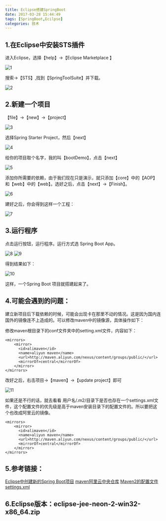 ```yaml
---
title: Eclipse搭建SpringBoot
date: 2017-03-28 15:44:49
tags: [SpringBoot,Ecilpse]
categories: 技术
---
```


## 1.在Eclipse中安装STS插件

进入Eclipse，选择【help】→【Eclipse Marketplace 】

![1](https://raw.githubusercontent.com/JackSmithThu/MarkdownPhotos/master/201705040001.png)

搜索→【STS】,找到【SpringToolSuite】并下载。

![2](https://raw.githubusercontent.com/JackSmithThu/MarkdownPhotos/master/201705040002.png)

## 2.新建一个项目

【file】->【new】->【project】

![3](https://raw.githubusercontent.com/JackSmithThu/MarkdownPhotos/master/201705040003.png)

选择Spring Starter Project，然后【next】

![4](https://raw.githubusercontent.com/JackSmithThu/MarkdownPhotos/master/201705040004.png)

给你的项目取个名字，我的叫【bootDemo】，点击【next】

![5](https://raw.githubusercontent.com/JackSmithThu/MarkdownPhotos/master/201705040005.png)

添加你所需要的依赖，由于我们现在只是演示，就只添加【core】中的【AOP】和【web】中的【web】。选好之后，点击【next】->【Finish】。

![6](https://raw.githubusercontent.com/JackSmithThu/MarkdownPhotos/master/201705040006.png)

建好之后，你会得到这样一个工程：

![7](https://raw.githubusercontent.com/JackSmithThu/MarkdownPhotos/master/201705040007.png)

## 3.运行程序

点击运行按钮，运行程序。运行方式选 Spring Boot App。

![8](https://raw.githubusercontent.com/JackSmithThu/MarkdownPhotos/master/201705040008.png)
![9](https://raw.githubusercontent.com/JackSmithThu/MarkdownPhotos/master/201705040009.png)

得到结果如下：

![10](https://raw.githubusercontent.com/JackSmithThu/MarkdownPhotos/master/201705040010.png)

这样，一个Spring Boot 项目就搭建起来了。

## 4.可能会遇到的问题：

建立新项目后下载依赖的时候，可能会出现卡在那里不动的情况。这是因为国内连国外的镜像连不上造成的。可以修改maven中的镜像源，具体操作如下：

修改maven根目录下的conf文件夹中的setting.xml文件，内容如下：

``` 
<mirrors>
    <mirror>
      <id>alimaven</id>
      <name>aliyun maven</name>
      <url>http://maven.aliyun.com/nexus/content/groups/public/</url>
      <mirrorOf>central</mirrorOf>        
    </mirror>
</mirrors>
```
改好之后，右击项目→【maven】→【update project】即可

![11](https://raw.githubusercontent.com/JackSmithThu/MarkdownPhotos/master/201705041001.png)

如果还是不行的话，就去看看 用户名/.m2/目录下是否也存在一个settings.xml文件，这个配置文件的优先级是高于maven安装目录下的配置文件的。所以要把这个也改成阿里云的镜像。

```
<mirrors>
    <mirror>
      <id>alimaven</id>
      <name>aliyun maven</name>
      <url>http://maven.aliyun.com/nexus/content/groups/public/</url>
      <mirrorOf>central</mirrorOf>        
    </mirror>
</mirrors>
```

## 5.参考链接：

[Eclipse中创建新的Spring Boot项目](http://blog.csdn.net/clementad/article/details/51334064)
[maven阿里云中央仓库](http://blog.csdn.net/u010717403/article/details/52188496)
[Maven2的配置文件settings.xml](http://www.cnblogs.com/yakov/archive/2011/11/26/maven2_settings.html)

## 6.Eclipse版本：eclipse-jee-neon-2-win32-x86_64.zip







